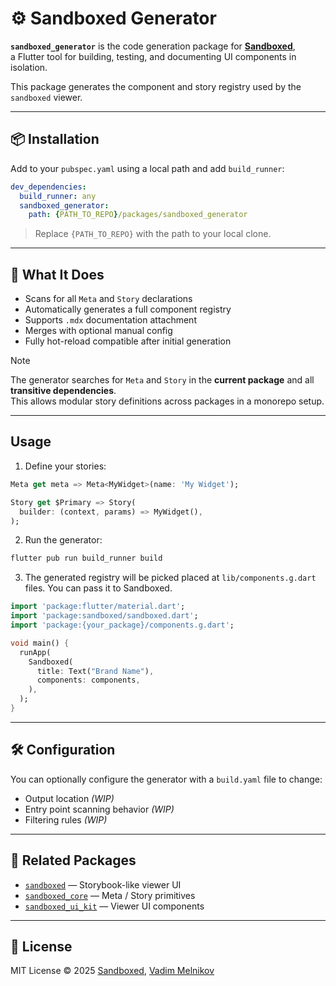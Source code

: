 # ⚙️ Sandboxed Generator

**`sandboxed_generator`** is the code generation package for [**Sandboxed**](https://github.com/sboxed/sandboxed),  
a Flutter tool for building, testing, and documenting UI components in isolation.

This package generates the component and story registry used by the `sandboxed` viewer.

---

## 📦 Installation

Add to your `pubspec.yaml` using a local path and add `build_runner`:

```yaml
dev_dependencies:
  build_runner: any
  sandboxed_generator:
    path: {PATH_TO_REPO}/packages/sandboxed_generator
```

> Replace `{PATH_TO_REPO}` with the path to your local clone.

---

## 🚀 What It Does

- Scans for all `Meta` and `Story` declarations
- Automatically generates a full component registry
- Supports `.mdx` documentation attachment
- Merges with optional manual config
- Fully hot-reload compatible after initial generation

> [!NOTE]
> The generator searches for `Meta` and `Story` in the **current package** and all **transitive dependencies**.  
> This allows modular story definitions across packages in a monorepo setup.

---

## Usage

1. Define your stories:

```dart
Meta get meta => Meta<MyWidget>(name: 'My Widget');

Story get $Primary => Story(
  builder: (context, params) => MyWidget(),
);
```

2. Run the generator:

```bash
flutter pub run build_runner build
```

3. The generated registry will be picked placed at `lib/components.g.dart` files. You can pass it to Sandboxed.

```dart
import 'package:flutter/material.dart';
import 'package:sandboxed/sandboxed.dart';
import 'package:{your_package}/components.g.dart';

void main() {
  runApp(
    Sandboxed(
      title: Text("Brand Name"),
      components: components,
    ),
  );
}

```

---

## 🛠 Configuration

You can optionally configure the generator with a `build.yaml` file to change:

- Output location *(WIP)*
- Entry point scanning behavior *(WIP)*
- Filtering rules *(WIP)*

---

## 🔗 Related Packages

- [`sandboxed`](../sandboxed/README.md) — Storybook-like viewer UI
- [`sandboxed_core`](../sandboxed_core/README.md) — Meta / Story primitives
- [`sandboxed_ui_kit`](../sandboxed_ui_kit/README.md) — Viewer UI components

---

## 📄 License

MIT License © 2025 [Sandboxed](https://github.com/sboxed), [Vadim Melnikov](https://github.com/rIIh)
